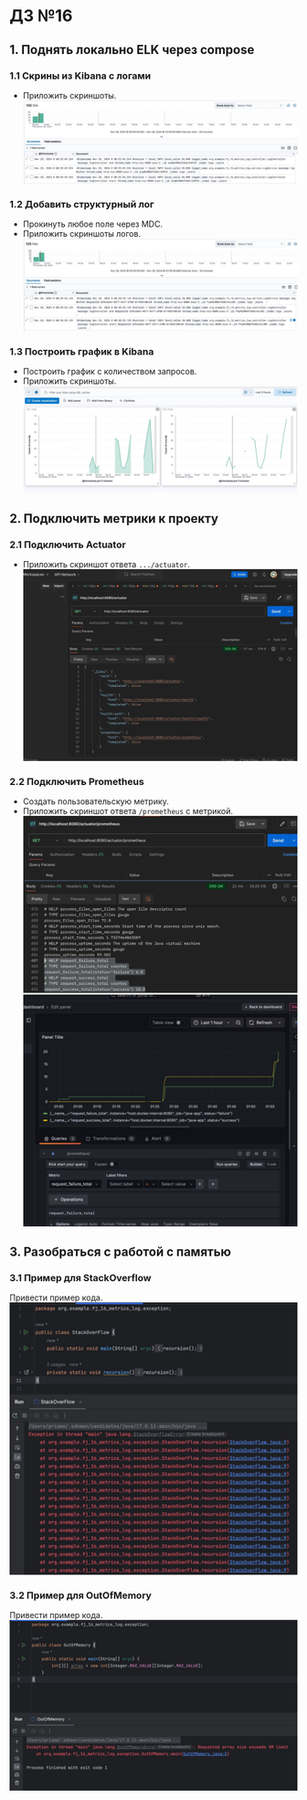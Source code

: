# ДЗ №16

## 1. Поднять локально ELK через compose
### 1.1 Скрины из Kibana с логами
- Приложить скриншоты.
![Скриншот логов в Kibana](img/s1.jpg)

### 1.2 Добавить структурный лог
- Прокинуть любое поле через MDC.
- Приложить скриншоты логов.
  ![Скриншот структурного_лога в Kibana](img/s2.jpg)

### 1.3 Построить график в Kibana
- Построить график с количеством запросов.
- Приложить скриншоты.
  ![Скриншот графика_с_количеством_запросов](img/s3.jpg)

## 2. Подключить метрики к проекту
### 2.1 Подключить Actuator
- Приложить скриншот ответа `.../actuator`.
  ![Скриншот ответа_актуатора](img/s4.jpg)

### 2.2 Подключить Prometheus
- Создать пользовательскую метрику.
- Приложить скриншот ответа `/prometheus` с метрикой.
![Скриншот ответа_прометеуса](img/s8.jpg)
![Скриншот графика_прометеус](img/s5.jpg)

## 3. Разобраться с работой с памятью
### 3.1 Пример для StackOverflow
Привести пример кода.
![Скриншот переполнение_стека](img/s6.jpg)

### 3.2 Пример для OutOfMemory
Привести пример кода.
![Скриншот нехватка_памяти](img/s7.jpg)
